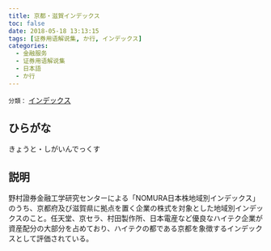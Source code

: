 ```yaml
---
title: 京都・滋賀インデックス
toc: false
date: 2018-05-18 13:13:15
tags: [证券用语解说集, か行, インデックス]
categories:
  - 金融服务
  - 证券用语解说集
  - 日本語
  - か行
---
```


`分類：` [インデックス](/tags/インデックス/)

## ひらがな

きょうと・しがいんでっくす

## 説明

野村證券金融工学研究センターによる「NOMURA日本株地域別インデックス」のうち、京都府及び滋賀県に拠点を置く企業の株式を対象とした地域別インデックスのこと。任天堂、京セラ、村田製作所、日本電産など優良なハイテク企業が資産配分の大部分を占めており、ハイテクの都である京都を象徴するインデックスとして評価されている。
